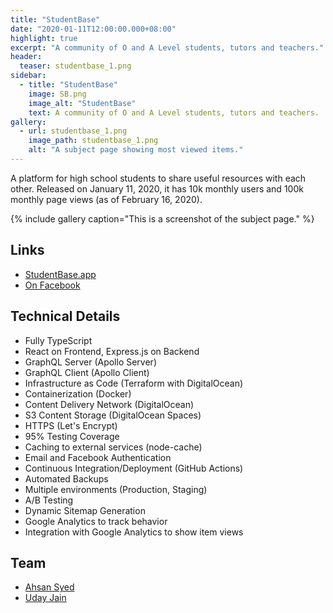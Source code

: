 ```yaml
---
title: "StudentBase"
date: "2020-01-11T12:00:00.000+08:00"
highlight: true
excerpt: "A community of O and A Level students, tutors and teachers."
header:
  teaser: studentbase_1.png
sidebar:
  - title: "StudentBase"
    image: SB.png
    image_alt: "StudentBase"
    text: A community of O and A Level students, tutors and teachers.
gallery:
  - url: studentbase_1.png
    image_path: studentbase_1.png
    alt: "A subject page showing most viewed items."
---
```


A platform for high school students to share useful resources with each other. Released on January 11, 2020, it has 10k monthly users and 100k monthly page views (as of February 16, 2020).

{% include gallery caption="This is a screenshot of the subject page." %}

## Links

- [StudentBase.app](https://studentbase.app)
- [On Facebook](https://fb.me/StudentBaseApp)

## Technical Details

- Fully TypeScript
- React on Frontend, Express.js on Backend
- GraphQL Server (Apollo Server)
- GraphQL Client (Apollo Client)
- Infrastructure as Code (Terraform with DigitalOcean)
- Containerization (Docker)
- Content Delivery Network (DigitalOcean)
- S3 Content Storage (DigitalOcean Spaces)
- HTTPS (Let's Encrypt)
- 95% Testing Coverage
- Caching to external services (node-cache)
- Email and Facebook Authentication
- Continuous Integration/Deployment (GitHub Actions)
- Automated Backups
- Multiple environments (Production, Staging)
- A/B Testing
- Dynamic Sitemap Generation
- Google Analytics to track behavior
- Integration with Google Analytics to show item views

## Team

- [Ahsan Syed](https://www.linkedin.com/in/ahsan-syed-930a2014a/)
- [Uday Jain](https://www.linkedin.com/in/uday-jain-862a40174/)
